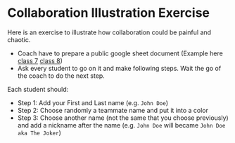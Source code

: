 # Collaboration Illustration Exercise

Here is an exercise to illustrate how collaboration could be painful and chaotic.

- Coach have to prepare a public google sheet document (Example here [class 7](https://docs.google.com/document/d/1zCvLnAJOzriiIEDcOvAiO91z3qO7o4PtCfuuI8-eFsU/edit?usp=sharing) [class 8](https://docs.google.com/document/d/1k3HAQohWrRWvofghbBkZ1LLACyh-mizV0urjVM9rvO8/edit?usp=sharing))
- Ask every student to go on it and make following steps. Wait the go of the coach to do the next step.

Each student should:
- Step 1: Add your First and Last name (e.g. `John Doe`)
- Step 2: Choose randomly a teammate name and put it into a color
- Step 3: Choose another name (not the same that you choose previously) and add a nickname after the name (e.g. `John Doe` will became `John Doe aka The Joker`)
